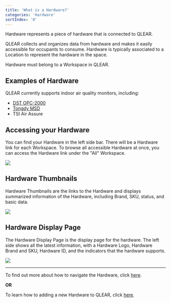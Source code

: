 ```yaml
---
title: 'What is a Hardware?'
categories: 'Hardware'
sortIndex: '0'
---
```

Hardware represents a piece of hardware that is connected to QLEAR.

QLEAR collects and organizes data from hardware and makes it easily accessible for occupants to consume. Hardware is typically associated to a Location to represent the hardware in the space.

Hardware must belong to a Workspace in QLEAR.

## Examples of Hardware

QLEAR currently supports indoor air quality monitors, including:

- [DST OPC-2000](http://guide.qlear.build/opc2000v1/)
- [Tongdy MSD](http://guide.qlear.build/MSD/)
- TSI Air Assure

## Accessing your Hardware

You can find your Hardware in the left side bar. There will be a Hardware link for each Workspace. To browse all accessible Hardware at once, you can access the Hardware link under the "All" Workspace.

![](https://cloud.githubusercontent.com/assets/3292593/25525150/0f887354-2c40-11e7-977a-4c3385407c4f.png)

## Hardware Thumbnails

Hardware Thumbnails are the links to the Hardware and displays summarized information of the Hardware, including Brand, SKU, status, and basic data.

![](https://cloud.githubusercontent.com/assets/3292593/25525216/5f3073ac-2c40-11e7-8ac1-7239ae4b5e5b.png)

## Hardware Display Page

The Hardware Display Page is the display page for the hardware. The left side shows all the latest information, with a Hardware Logo, Hardware Brand and SKU, Hardware ID, and the indicators that the hardware supports.

![](https://cloud.githubusercontent.com/assets/3292593/25603045/38c86f7e-2f2b-11e7-9a4f-ac91229c65d1.png)

-----

To find out more about how to navigate the Hardware, click [here](/Navigating-Hardware).  

**OR**
  
To learn how to adding a new Hardware to QLEAR, click [here](/Adding-Hardware-to-QLEAR).